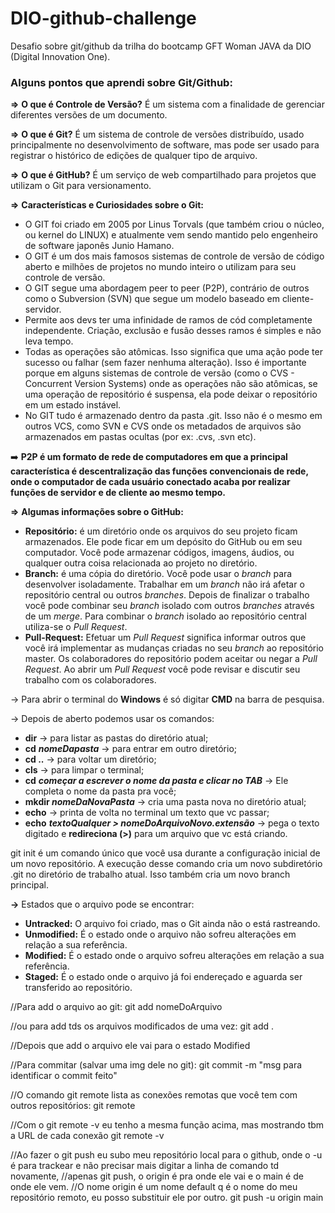 # DIO-github-challenge
Desafio sobre git/github da trilha do bootcamp GFT Woman JAVA da DIO (Digital Innovation One).


### Alguns pontos que aprendi sobre Git/Github:
**⇒** **O que é Controle de Versão?** É um sistema com a finalidade de gerenciar diferentes versões de um documento.

**⇒** **O que é Git?** É um sistema de controle de versões distribuído, usado principalmente no desenvolvimento de software, mas pode ser usado para registrar o histórico de edições de qualquer tipo de arquivo.

**⇒** **O que é GitHub?** É um serviço de web compartilhado para projetos que utilizam o Git para versionamento.

**⇒** **Características e Curiosidades sobre o Git:**

- O GIT foi criado em 2005 por Linus Torvals (que também criou o núcleo, ou kernel do LINUX) e atualmente vem sendo mantido pelo engenheiro de software japonês Junio Hamano.
- O GIT é um dos mais famosos sistemas de controle de versão de código aberto e milhões de projetos no mundo inteiro o utilizam para seu controle de versão.
- O GIT segue uma abordagem peer to peer (P2P), contrário de outros como o Subversion (SVN) que segue um modelo baseado em cliente-servidor.
- Permite aos devs ter uma infinidade de ramos de cód completamente independente. Criação, exclusão e fusão desses ramos é simples e não leva tempo.
- Todas as operações são atômicas. Isso significa que uma ação pode ter sucesso ou falhar (sem fazer nenhuma alteração). Isso é importante porque em alguns sistemas de controle de versão (como o CVS - Concurrent Version Systems) onde as operações não são atômicas, se uma operação de repositório é suspensa, ela pode deixar o repositório em um estado instável.
- No GIT tudo é armazenado dentro da pasta .git. Isso não é o mesmo em outros VCS, como SVN e CVS onde os metadados de arquivos são armazenados em pastas ocultas (por ex: .cvs, .svn etc).

➡️ **P2P é um formato de rede de computadores em que a principal característica é descentralização das funções convencionais de rede, onde o computador de cada usuário conectado acaba por realizar funções de servidor e de cliente ao mesmo tempo.**

**⇒** **Algumas informações sobre o GitHub:**

- **Repositório:** é um diretório onde os arquivos do seu projeto ficam armazenados. Ele pode ficar em um depósito do GitHub ou em seu computador. Você pode armazenar códigos, imagens, áudios, ou qualquer outra coisa relacionada ao projeto no diretório.
- **Branch:** é uma cópia do diretório. Você pode usar o *branch* para desenvolver isoladamente. Trabalhar em um *branch* não irá afetar o repositório central ou outros *branches*. Depois de finalizar o trabalho você pode combinar seu *branch* isolado com outros *branches* através de um *merge*. Para combinar o *branch* isolado ao repositório central utiliza-se o *Pull Request*.
- **Pull-Request:** Efetuar um *Pull Request* significa informar outros que você irá implementar as mudanças criadas no seu *branch* ao repositório master. Os colaboradores do repositório podem aceitar ou negar a *Pull Request*. Ao abrir um *Pull Request* você pode revisar e discutir seu trabalho com os colaboradores.



→ Para abrir o terminal do **Windows** é só digitar **CMD** na barra de pesquisa.

→ Depois de aberto podemos usar os comandos:

- **dir** → para listar as pastas do diretório atual;
- **cd** ***nomeDapasta*** → para entrar em outro diretório;
- **cd ..** → para voltar um diretório;
- **cls** → para limpar o terminal;
- **cd** ***começar a escrever o nome da pasta e clicar no TAB*** → Ele completa o nome da pasta pra você;
- **mkdir *nomeDaNovaPasta*** → cria uma pasta nova no diretório atual;
- **echo** → printa de volta no terminal um texto que vc passar;
- **echo** ***textoQualquer > nomeDoArquivoNovo.extensão*** → pega o texto digitado e **redireciona (>)** para um arquivo que vc está criando.



git init é um comando único que você usa durante a configuração inicial de um novo repositório. A execução desse comando cria um novo subdiretório .git no diretório de trabalho atual. Isso também cria um novo branch principal.


**→** Estados que o arquivo pode se encontrar:

- **Untracked:** O arquivo foi criado, mas o Git ainda não o está rastreando.
- **Unmodified:** É o estado onde o arquivo não sofreu alterações em relação a sua referência.
- **Modified:** É o estado onde o arquivo sofreu alterações em relação a sua referência.
- **Staged:** É o estado onde o arquivo já foi endereçado e aguarda ser transferido ao repositório.



//Para add o arquivo ao git:
git add nomeDoArquivo

//ou para add tds os arquivos modificados de uma vez:
git add .

//Depois que add o arquivo ele vai para o estado Modified

//Para commitar (salvar uma img dele no git):
git commit -m "msg para identificar o commit feito"




//O comando git remote lista as conexões remotas que você tem com outros repositórios:
git remote

//Com o git remote -v eu tenho a mesma função acima, mas mostrando tbm a URL de cada conexão
git remote -v

//Ao fazer o git push eu subo meu repositório local para o github, onde o -u é para trackear e não precisar mais digitar a linha de comando td novamente, 
//apenas git push, o origin é pra onde ele vai e o main é de onde ele vem.
//O nome origin é um nome default q é o nome do meu repositório remoto, eu posso substituir ele por outro.
git push -u origin main